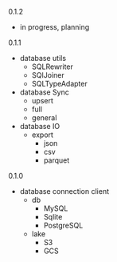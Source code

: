 0.1.2
- in progress, planning

0.1.1
- database utils
  - SQLRewriter
  - SQlJoiner
  - SQLTypeAdapter
- database Sync
  - upsert
  - full
  - general
- database IO
  - export
    - json
    - csv
    - parquet

0.1.0
- database connection client
  - db
    - MySQL
    - Sqlite
    - PostgreSQL
  - lake
    - S3
    - GCS
  

